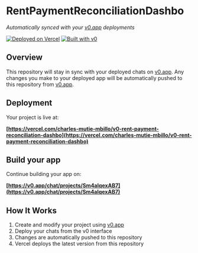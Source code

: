 # RentPaymentReconciliationDashbo

*Automatically synced with your [v0.app](https://v0.app) deployments*

[![Deployed on Vercel](https://img.shields.io/badge/Deployed%20on-Vercel-black?style=for-the-badge&logo=vercel)](https://vercel.com/charles-mutie-mbillo/v0-rent-payment-reconciliation-dashbo)
[![Built with v0](https://img.shields.io/badge/Built%20with-v0.app-black?style=for-the-badge)](https://v0.app/chat/projects/Sm4aIqexAB7)

## Overview

This repository will stay in sync with your deployed chats on [v0.app](https://v0.app).
Any changes you make to your deployed app will be automatically pushed to this repository from [v0.app](https://v0.app).

## Deployment

Your project is live at:

**[https://vercel.com/charles-mutie-mbillo/v0-rent-payment-reconciliation-dashbo](https://vercel.com/charles-mutie-mbillo/v0-rent-payment-reconciliation-dashbo)**

## Build your app

Continue building your app on:

**[https://v0.app/chat/projects/Sm4aIqexAB7](https://v0.app/chat/projects/Sm4aIqexAB7)**

## How It Works

1. Create and modify your project using [v0.app](https://v0.app)
2. Deploy your chats from the v0 interface
3. Changes are automatically pushed to this repository
4. Vercel deploys the latest version from this repository
